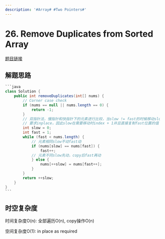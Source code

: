 ```yaml
---
description: '#Array# #Two Pointers#'
---
```


# 26. Remove Duplicates from Sorted Array

[题目链接](https://leetcode.com/problems/remove-duplicates-from-sorted-array/)

## 解题思路

````java
```java
class Solution {
    public int removeDuplicates(int[] nums) {
        // Corner case check
        if (nums == null || nums.length == 0) {
            return -1;
        }
        // 双指针法，慢指针和快指针下的元素进行比较，当slow != fast的时候移动slow
        // 要求inplace，因此slow在需要移动时index + 1并且直接复制fast位置的值
        int slow = 0;
        int fast = 1;
        while (fast < nums.length) {
            // 元素相同slow不动fast动
            if (nums[slow] == nums[fast]) {
                fast++;
            // 元素不同slow先动，copy后fast再动
            } else {
                nums[++slow] = nums[fast++];
            }
        }
        return ++slow;
    }
}
```
````

## 时空复杂度

时间复杂度O(n): 全部遍历O(n), copy操作O(n)

空间复杂度O(1): in place as required

